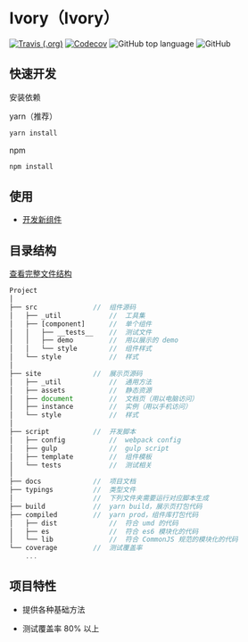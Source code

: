 # Ivory（Ivory）

[ ![Travis (.org)](https://img.shields.io/travis/jdthfe/eui.svg?style=for-the-badge)](https://travis-ci.com/jdthfe/eui) [ ![Codecov](https://img.shields.io/codecov/c/gh/jdthfe/eui.svg?style=for-the-badge)](https://codecov.io/gh/jdthfe/eui/) ![GitHub top language](https://img.shields.io/github/languages/top/jdthfe/eui.svg?style=for-the-badge) ![GitHub](https://img.shields.io/github/license/jdthfe/eui.svg?style=for-the-badge)




## 快速开发

安装依赖

yarn（推荐）

```bash
yarn install
```

npm

```bash
npm install
```

## 使用

-   [开发新组件](./docs/develop.md)

## 目录结构

[查看完整文件结构](./docs/docsMap.md)

```js
Project
│
├── src              //  组件源码
│   ├── _util            //  工具集
│   ├── [component]      //  单个组件
│   │   ├── __tests__    //  测试文件
│   │   ├── demo         //  用以展示的 demo
│   │   └── style        //  组件样式
│   └── style            //  样式
│
├── site             //  展示页源码
│   ├── _util            //  通用方法
│   ├── assets           //  静态资源
│   ├── document         //  文档页（用以电脑访问）
│   ├── instance         //  实例（用以手机访问）
│   └── style            //  样式
│
├── script           //  开发脚本
│   ├── config           //  webpack config
│   ├── gulp             //  gulp script
│   ├── template         //  组件模板
│   └── tests            //  测试相关
│
├── docs             //  项目文档
├── typings          //  类型文件
│                    //  下列文件夹需要运行对应脚本生成
├── build            //  yarn build，展示页打包代码
├── compiled         //  yarn prod，组件库打包代码
│   ├── dist             //  符合 umd 的代码
│   ├── es               //  符合 es6 模块化的代码
│   └── lib              //  符合 CommonJS 规范的模块化的代码
└── coverage         //  测试覆盖率
    ...
```

## 项目特性

-  提供各种基础方法

-  测试覆盖率 80% 以上

